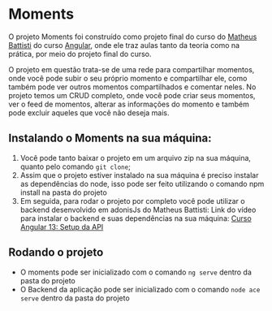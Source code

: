 <h1>Moments</h1>

<p>O projeto <span>Moments</span> foi construído como projeto final do curso do <a href="https://github.com/matheusbattisti">Matheus Battisti</a> do curso <a href="https://www.youtube.com/playlist?list=PLnDvRpP8Bnex2GQEN0768_AxZg_RaIGmw"> Angular</a>, onde ele traz aulas tanto da teoria como na prática, por meio do projeto final do curso.</p>

<p>O projeto em questão trata-se de uma rede para compartilhar momentos, onde você pode subir o seu próprio momento e compartilhar ele, como também pode ver outros momentos compartilhados e comentar neles. No projeto temos um CRUD completo, onde você pode criar seus momentos, ver o feed de momentos, alterar as informações do momento e também pode excluir aqueles que você não deseja mais.</p>

<h2>Instalando o Moments na sua máquina: </h2>
<ol>
  <li>
    Você pode tanto baixar o projeto em um arquivo zip na sua máquina, quanto pelo comando <code>git clone</code>;
  </li>
  <li>
    Assim que o projeto estiver instalado na sua máquina é preciso instalar as dependências do node, isso pode ser feito utilizando o comando npm install na pasta do projeto
  </li>
  <li>
    Em seguida, para rodar o projeto por completo você pode utilizar o backend desenvolvido em adonisJs do Matheus Battisti: Link do vídeo para instalar o backend e suas dependências na sua máquina: <a href="https://youtu.be/xTCBaGeYTck?si=Eyfzf21Iy-g_hM3e">Curso Angular 13: Setup da API </a>
  </li>
</ol>

<h2>Rodando o projeto</h2>

<ul>
  <li>
    O moments pode ser inicializado com o comando <code>ng serve</code> dentro da pasta do projeto
  </li>
  <li>
    O Backend da aplicação pode ser inicializado com o comando <code>node ace serve</code> dentro da pasta do projeto
  </li>
</ul>
